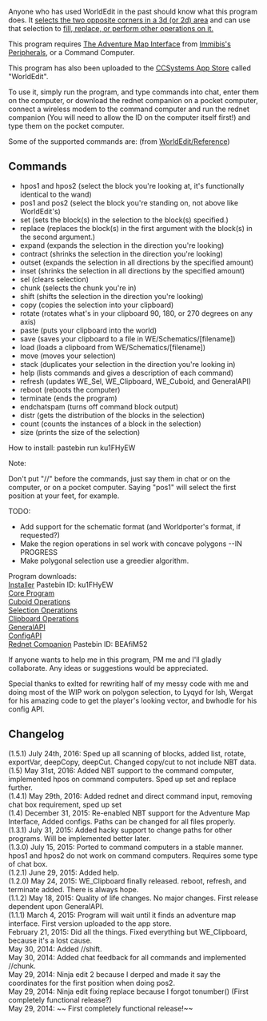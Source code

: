 Anyone who has used WorldEdit in the past should know what this program does. It [selects the two opposite corners in a 3d (or 2d) area](http://wiki.sk89q.com/wiki/WorldEdit/Selection) and can use that selection to [fill, replace, or perform other operations on it.](http://wiki.sk89q.com/wiki/WorldEdit/Region_operations)

This program requires [The Adventure Map Interface](http://www.computercraft.info/forums2/index.php?/topic/3728-mc-164-cc-158-immibiss-peripherals/page__st__180__p__90273#entry90273) from [Immibis's Peripherals](http://www.computercraft.info/forums2/index.php?/topic/3728-mc-164-cc-158-immibiss-peripherals/), or a Command Computer.

This program has also been uploaded to the [CCSystems App Store](http://www.computercraft.info/forums2/index.php?/topic/22133-ccsystems-app-store-version-20-release/) called "WorldEdit".

To use it, simply run the program, and type commands into chat, enter them on the computer, or download the rednet companion on a pocket computer, connect a wireless modem to the command computer and run the rednet companion (You will need to allow the ID on the computer itself first!) and type them on the pocket computer.

Some of the supported commands are: (from [WorldEdit/Reference](http://wiki.sk89q.com/wiki/WorldEdit/Reference))

## Commands
* hpos1 and hpos2 (select the block you're looking at, it's functionally identical to the wand)
* pos1 and pos2 (select the block you're standing on, not above like WorldEdit's)
* set (sets the block(s) in the selection to the block(s) specified.)
* replace (replaces the block(s) in the first argument with the block(s) in the second argument.)
* expand (expands the selection in the direction you're looking)
* contract (shrinks the selection in the direction you're looking)
* outset (expands the selection in all directions by the specified amount)
* inset (shrinks the selection in all directions by the specified amount)
* sel (clears selection)
* chunk (selects the chunk you're in)
* shift (shifts the selection in the direction you're looking)
* copy (copies the selection into your clipboard)
* rotate (rotates what's in your clipboard 90, 180, or 270 degrees on any axis)
* paste (puts your clipboard into the world)
* save (saves your clipboard to a file in WE/Schematics/[filename])
* load (loads a clipboard from WE/Schematics/[filename])
* move (moves your selection)
* stack (duplicates your selection in the direction you're looking in)
* help (lists commands and gives a description of each command)
* refresh (updates WE_Sel, WE_Clipboard, WE_Cuboid, and GeneralAPI)
* reboot (reboots the computer)
* terminate (ends the program)
* endchatspam (turns off command block output)
* distr (gets the distribution of the blocks in the selection)
* count (counts the instances of a block in the selection)
* size (prints the size of the selection)


How to install: pastebin run ku1FHyEW

Note:

Don't put "//" before the commands, just say them in chat or on the computer, or on a pocket computer. Saying "pos1" will select the first position at your feet, for example.

TODO:
* Add support for the schematic format (and Worldporter's format, if requested?)
* Make the region operations in sel work with concave polygons --IN PROGRESS
* Make polygonal selection use a greedier algorithm.

Program downloads:  
[Installer](http://pastebin.com/ku1FHyEW) Pastebin ID: ku1FHyEW  
[Core Program](https://raw.githubusercontent.com/moomoomoo309/WorldEdit-CC/master/WE_Core.lua)  
[Cuboid Operations](https://raw.githubusercontent.com/moomoomoo309/WorldEdit-CC/master/WE_Cuboid.lua)  
[Selection Operations](https://raw.githubusercontent.com/moomoomoo309/WorldEdit-CC/master/WE_Sel.lua)  
[Clipboard Operations](https://raw.githubusercontent.com/moomoomoo309/WorldEdit-CC/master/WE_Clipboard.lua)  
[GeneralAPI](https://raw.githubusercontent.com/moomoomoo309/WorldEdit-CC/master/GeneralAPI.lua)  
[ConfigAPI](https://raw.githubusercontent.com/moomoomoo309/WorldEdit-CC/master/ConfigAPI.lua)  
[Rednet Companion](https://dl.dropboxusercontent.com/u/46304817/CC%20Programs/WorldEdit/CCWE%20Reqs/WE_Comms.lua) Pastebin ID: BEAfiM52

If anyone wants to help me in this program, PM me and I'll gladly collaborate. Any ideas or suggestions would be appreciated.

Special thanks to exlted for rewriting half of my messy code with me and doing most of the WIP work on polygon selection, to Lyqyd for lsh, Wergat for his amazing code to get the player's looking vector, and bwhodle for his config API.


## Changelog
(1.5.1) July 24th, 2016: Sped up all scanning of blocks, added list, rotate, exportVar, deepCopy, deepCut. Changed copy/cut to not include NBT data.  
(1.5) May 31st, 2016: Added NBT support to the command computer, implemented hpos on command computers. Sped up set and replace further.  
(1.4.1) May 29th, 2016: Added rednet and direct command input, removing chat box requirement, sped up set  
(1.4) December 31, 2015: Re-enabled NBT support for the Adventure Map Interface, Added configs. Paths can be changed for all files properly.  
(1.3.1) July 31, 2015: Added hacky support to change paths for other programs. Will be implemented better later.  
(1.3.0) July 15, 2015: Ported to command computers in a stable manner. hpos1 and hpos2 do not work on command computers. Requires some type of chat box.  
(1.2.1) June 29, 2015: Added help.  
(1.2.0) May 24, 2015: WE_Clipboard finally released. reboot, refresh, and terminate added. There is always hope.  
(1.1.2) May 18, 2015: Quality of life changes. No major changes. First release dependent upon GeneralAPI.  
(1.1.1) March 4, 2015: Program will wait until it finds an adventure map interface. First version uploaded to the app store.  
February 21, 2015: Did all the things. Fixed everything but WE_Clipboard, because it's a lost cause.  
May 30, 2014: Added //shift.  
May 30, 2014: Added chat feedback for all commands and implemented //chunk.  
May 29, 2014: Ninja edit 2 because I derped and made it say the coordinates for the first position when doing pos2.  
May 29, 2014: Ninja edit fixing replace because I forgot tonumber() (First completely functional release?)  
May 29, 2014: ~~ First completely functional release!~~  
